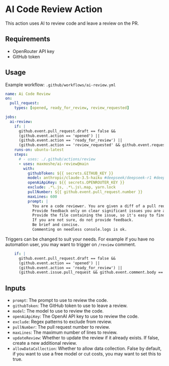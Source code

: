 # AI Code Review Action

This action uses AI to review code and leave a review on the PR.

## Requirements
- OpenRouter API key
- GitHub token

## Usage
Example workflow:
`.github/workflows/ai-review.yml`
```yaml
name: Ai Code Review
on:
  pull_request:
    types: [opened, ready_for_review, review_requested]

jobs:
  ai-review:
    if: |
      github.event.pull_request.draft == false &&
      (github.event.action == 'opened') ||
      (github.event.action == 'ready_for_review') ||
      (github.event.action == 'review_requested' && github.event.requested_reviewer.login == '<automation-github-username>')
    runs-on: ubuntu-latest
    steps:
      # - uses: ./.github/actions/review
      - uses: maxmoshe/ai-review@main
        with:
          githubToken: ${{ secrets.GITHUB_KEY }}
          model: anthropic/claude-3.5-haiku #deepseek/deepseek-r1 #deepseek/deepseek-r1-distill-llama-8b
          openAiApiKey: ${{ secrets.OPENROUTER_KEY }}
          exclude: .*\.js, .*\.js\.map, yarn.lock
          pullNumber: ${{ github.event.pull_request.number }}
          maxLines: 600
          prompt: |
            You are a code reviewer. You are given a diff of a pull request.
            Provide feedback only on clear significant issues you are absolutely confident about. You can use markdown.
            Provide the file containing the issue, so it's easy to find.
            If you are not sure, do not provide feedback.
            Be brief and concise.
            Commenting on needless console.logs is ok.
```
Triggers can be changed to suit your needs. For example if you have no automation user, you may want to trigger on `/review` comment.
```yaml
    if: |
      github.event.pull_request.draft == false &&
      (github.event.action == 'opened') ||
      (github.event.action == 'ready_for_review') ||
      (github.event.issue.pull_request && github.event.comment.body == '/review')
```

## Inputs

- `prompt`: The prompt to use to review the code.
- `githubToken`: The GitHub token to use to leave a review.
- `model`: The model to use to review the code.
- `openAiApiKey`: The OpenAI API key to use to review the code.
- `exclude`: Regex patterns to exclude from review.
- `pullNumber`: The pull request number to review.
- `maxLines`: The maximum number of lines to review.
- `updateReview`: Whether to update the review if it already exists. If false, create a new additional review.
- `allowDataCollection`: Whether to allow data collection. False by default, if you want to use a free model or cut costs, you may want to set this to true.